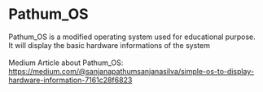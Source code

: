 # Pathum_OS
Pathum_OS is a modified operating system used for educational purpose. <br>
It will display the basic hardware informations of the system
<br><br>
Medium Article about Pathum_OS: https://medium.com/@sanjanapathumsanjanasilva/simple-os-to-display-hardware-information-7161c28f6823

